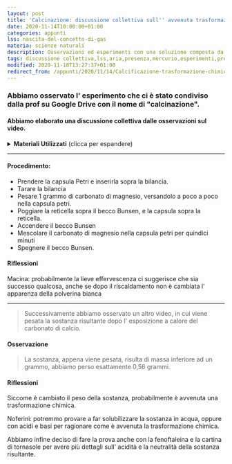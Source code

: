 ```yaml
---
layout: post
title: 'Calcinazione: discussione collettiva sull'' avvenuta trasformazione chimica'
date: 2020-11-14T10:00:00+01:00
categories: appunti
lss: nascita-del-concetto-di-gas
materia: scienze naturali
description: Osservazioni ed esperimenti con una soluzione composta da più acidi; cosa solubilizzerà?
tags: discussione collettiva,lss,aria,presenza,mercurio,esperimenti,pressione
modified: 2020-11-18T13:27:37+01:00
redirect_from: /appunti/2020/11/14/Calcificazione-trasformazione-chimica
---
```


### Abbiamo osservato l' esperimento che ci è stato condiviso dalla prof su Google Drive con il nome di "calcinazione".

#### Abbiamo elaborato una discussione collettiva dalle osservazioni sul video.

<details>
  <summary><b>Materiali Utilizzati</b> (clicca per espandere)</summary>
  
  • 1 grammo di carbonato di magnesio<br>
  • Capsula petri<br>
  • Becco Bunsen, gas metano e reticella<br>
  • Cucchiaio ( per mescolare il carbonato di magnesio )
  • Bilancia ( per pesare la sostanza prima e dopo l' esposizione al calore )
</details>

---

#### Procedimento:
- Prendere la capsula Petri e inserirla sopra la bilancia.
- Tarare la bilancia
- Pesare 1 grammo di carbonato di magnesio, versandolo a poco a poco nella capsula petri.
- Poggiare la reticella sopra il becco Bunsen, e la capsula sopra la reticella.
- Accendere il becco Bunsen
- Mescolare il carbonato di magnesio nella capsula petri per quindici minuti
- Spegnere il becco Bunsen.

#### Riflessioni

Macina: probabilmente la lieve effervescenza ci suggerisce che sia successo qualcosa, anche se dopo il riscaldamento non è cambiata l' apparenza della polverina bianca

---

> Successivamente abbiamo osservato un altro video, in cui viene pesata la sostanza risultante dopo l' esposizione a calore del carbonato di calcio.

#### Osservazione
> La sostanza, appena viene pesata, risulta di massa inferiore ad un grammo, abbiamo perso esattamente 0,56 grammi.

#### Riflessioni

Siccome è cambiato il peso della sostanza, probabilmente è avvenuta una trasformazione chimica. 

Noferini: potremmo provare a far solubilizzare la sostanza in acqua, oppure con acidi e basi per ragionare come è avvenuta la trasformazione chimica.

Abbiamo infine deciso di fare la prova anche con la fenoftaleina e la cartina di tornasole per avere più dettagli sull' acidità e la neutralità della sostanza risultante.
